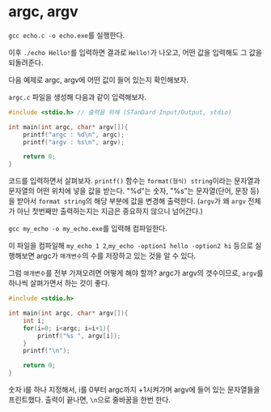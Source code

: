 # argc, argv

`gcc echo.c -o echo.exe`를 실행한다.

이후 `./echo Hello!`를 입력하면 결과로 `Hello!`가 나오고, 어떤 값을 입력해도 그 값을 되돌려준다.

다음 예제로 argc, argv에 어떤 값이 들어 있는지 확인해보자.

`argc.c` 파일을 생성해 다음과 같이 입력해보자.

```c
#include <stdio.h> // 출력을 위해 (STanDard Input/Output, stdio)

int main(int argc, char* argv[]){
    printf("argc : %d\n", argc);
    printf("argv : %s\n", argv);

    return 0;
}
```

코드를 입력하면서 살펴보자.
`printf()` 함수는 `format(형식) string`이라는 문자열과 문자열의 어떤 위치에 넣을 값을 받는다. "%d"는 숫자, "%s"는 문자열(단어, 문장 등)을 받아서 `format string`의 해당 부분에 값을 변경해 출력한다.
(`argv`가 왜 `argv` 전체가 아닌 첫번째만 출력하는지는 지금은 중요하지 않으니 넘어간다.)

`gcc my_echo -o my_echo.exe`를 입력해 컴파일한다.

이 파일을 컴파일해 `my_echo 1 2`,`my_echo -option1 hello -option2 hi` 등으로 실행해보면 argc가 `매개변수`의 수를 저장하고 있는 것을 알 수 있다.

그럼 `매개변수`를 전부 가져오려면 어떻게 해야 할까? argc가 argv의 갯수이므로, `argv`를 하나씩 살펴가면서 하는 것이 좋다.

```c
#include <stdio.h>

int main(int argc, char* argv[]){
    int i;
    for(i=0; i<argc; i=i+1){
        printf("%s ", argv[i]);
    }
    printf("\n");

    return 0;
}
```

숫자 i를 하나 지정해서, i를 0부터 argc까지 +1시켜가며 argv에 들어 있는 문자열들을 프린트했다.
출력이 끝나면, `\n`으로 줄바꿈을 한번 한다.
